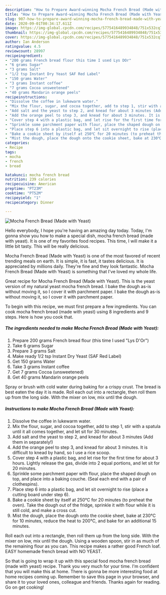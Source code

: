 ```yaml
---
description: "How to Prepare Award-winning Mocha French Bread (Made with Yeast)"
title: "How to Prepare Award-winning Mocha French Bread (Made with Yeast)"
slug: 907-how-to-prepare-award-winning-mocha-french-bread-made-with-yeast
date: 2020-09-01T00:34:17.611Z
image: https://img-global.cpcdn.com/recipes/5775416489934848/751x532cq70/mocha-french-bread-made-with-yeast-recipe-main-photo.jpg
thumbnail: https://img-global.cpcdn.com/recipes/5775416489934848/751x532cq70/mocha-french-bread-made-with-yeast-recipe-main-photo.jpg
cover: https://img-global.cpcdn.com/recipes/5775416489934848/751x532cq70/mocha-french-bread-made-with-yeast-recipe-main-photo.jpg
author: Ian Anderson
ratingvalue: 4.5
reviewcount: 28997
recipeingredient:
- "200 grams French bread flour this time I used Lys DOr"
- "6 grams Sugar"
- "3 grams Salt"
- "1/2 tsp Instant Dry Yeast SAF Red Label"
- "150 grams Water"
- "3 grams Instant coffee"
- "7 grams Cocoa unsweetened"
- "40 grams Mandarin orange peels"
recipeinstructions:
- "Dissolve the coffee in lukewarm water."
- "Mix the flour, sugar, and cocoa together, add to step 1, stir with a spatula until it all comes together, and let sit for 30 minutes."
- "Add salt and the yeast to step 2, and knead for about 3 minutes (Add them in separately!)"
- "Add the orange peel to step 3, and knead for about 3 minutes. It is difficult to knead by hand, so I use a rice scoop."
- "Cover step 4 with a plastic bag, and let rise for the first time for about 3 hours. Lightly release the gas, divide into 2 equal portions, and let sit for 20 minutes."
- "Sprinkle some parchment paper with flour, place the shaped dough on top, and place into a baking couche. (Seal each end with a pair of clothespins)."
- "Place step 6 into a plastic bag, and let sit overnight to rise (place a cutting board under step 6)."
- "Bake a cookie sheet by itself at 250℃ for 20 minutes (to preheat the oven). Take the dough out of the fridge, sprinkle it with flour while it is still cold, and make a cross cut."
- "Mist the dough, place the dough onto the cookie sheet, bake at 230℃ for 10 minutes, reduce the heat to 200℃, and bake for an additional 15 minutes."
categories:
- Recipe
tags:
- mocha
- french
- bread

katakunci: mocha french bread 
nutrition: 239 calories
recipecuisine: American
preptime: "PT23M"
cooktime: "PT52M"
recipeyield: "1"
recipecategory: Dinner

---
```



![Mocha French Bread (Made with Yeast)](https://img-global.cpcdn.com/recipes/5775416489934848/751x532cq70/mocha-french-bread-made-with-yeast-recipe-main-photo.jpg)

Hello everybody, I hope you're having an amazing day today. Today, I'm gonna show you how to make a special dish, mocha french bread (made with yeast). It is one of my favorites food recipes. This time, I will make it a little bit tasty. This will be really delicious.

Mocha French Bread (Made with Yeast) is one of the most favored of recent trending meals on earth. It is simple, it is fast, it tastes delicious. It is appreciated by millions daily. They're fine and they look fantastic. Mocha French Bread (Made with Yeast) is something that I've loved my whole life.

Great recipe for Mocha French Bread (Made with Yeast). This is the yeast version of my natural yeast mocha french bread. I bake the dough as-is without moving it, so I cover it with parchment paper. I bake the dough as-is without moving it, so I cover it with parchment paper.


To begin with this recipe, we must first prepare a few ingredients. You can cook mocha french bread (made with yeast) using 8 ingredients and 9 steps. Here is how you cook that.

<!--inarticleads1-->

##### The ingredients needed to make Mocha French Bread (Made with Yeast):

1. Prepare 200 grams French bread flour (this time I used &#34;Lys D&#39;Or&#34;)
1. Take 6 grams Sugar
1. Prepare 3 grams Salt
1. Make ready 1/2 tsp Instant Dry Yeast (SAF Red Label)
1. Get 150 grams Water
1. Take 3 grams Instant coffee
1. Get 7 grams Cocoa (unsweetened)
1. Get 40 grams Mandarin orange peels


Spray or brush with cold water during baking for a crispy crust. The bread is best eaten the day it is made. Roll each out into a rectangle, then roll them up from the long side. With the mixer on low, mix until the dough. 

<!--inarticleads2-->

##### Instructions to make Mocha French Bread (Made with Yeast):

1. Dissolve the coffee in lukewarm water.
1. Mix the flour, sugar, and cocoa together, add to step 1, stir with a spatula until it all comes together, and let sit for 30 minutes.
1. Add salt and the yeast to step 2, and knead for about 3 minutes (Add them in separately!)
1. Add the orange peel to step 3, and knead for about 3 minutes. It is difficult to knead by hand, so I use a rice scoop.
1. Cover step 4 with a plastic bag, and let rise for the first time for about 3 hours. Lightly release the gas, divide into 2 equal portions, and let sit for 20 minutes.
1. Sprinkle some parchment paper with flour, place the shaped dough on top, and place into a baking couche. (Seal each end with a pair of clothespins).
1. Place step 6 into a plastic bag, and let sit overnight to rise (place a cutting board under step 6).
1. Bake a cookie sheet by itself at 250℃ for 20 minutes (to preheat the oven). Take the dough out of the fridge, sprinkle it with flour while it is still cold, and make a cross cut.
1. Mist the dough, place the dough onto the cookie sheet, bake at 230℃ for 10 minutes, reduce the heat to 200℃, and bake for an additional 15 minutes.


Roll each out into a rectangle, then roll them up from the long side. With the mixer on low, mix until the dough. Using a wooden spoon, stir in as much of the remaining flour as you can. This recipe makes a rather good French loaf. EASY homemade french bread with NO YEAST. 

So that is going to wrap it up with this special food mocha french bread (made with yeast) recipe. Thank you very much for your time. I'm confident that you will make this at home. There is gonna be more interesting food at home recipes coming up. Remember to save this page in your browser, and share it to your loved ones, colleague and friends. Thanks again for reading. Go on get cooking!
